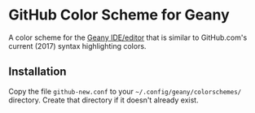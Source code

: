 # GitHub Color Scheme for Geany

A color scheme for the [Geany IDE/editor][geany] that is similar to GitHub.com's current (2017) syntax highlighting colors.

## Installation

Copy the file `github-new.conf` to your `~/.config/geany/colorschemes/`
directory. Create that directory if it doesn't already exist.

[geany]: http://www.geany.org
